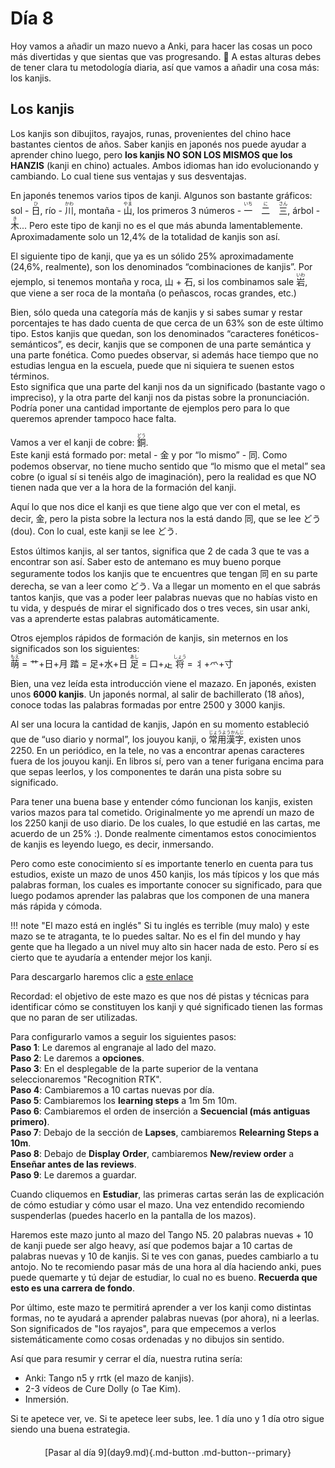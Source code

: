 # Día 8

Hoy vamos a añadir un mazo nuevo a Anki, para hacer las cosas un poco más divertidas y que sientas que vas progresando. 🙂
A estas alturas debes de tener clara tu metodología diaria, así que vamos a añadir una cosa más: los kanjis.

## Los kanjis
Los kanjis son dibujitos, rayajos, runas, provenientes del chino hace bastantes cientos de años. Saber kanjis en japonés nos puede ayudar a aprender chino luego, pero **los kanjis NO SON LOS MISMOS que los HANZIS** (kanji en chino) actuales. Ambos idiomas han ido evolucionando y cambiando. Lo cual tiene sus ventajas y sus desventajas.

En japonés tenemos varios tipos de kanji. Algunos son bastante gráficos: sol - <ruby>日<rt>ひ</rt></ruby>, río - <ruby>川<rt>かわ</rt></ruby>, montaña - <ruby>山<rt>やま</rt></ruby>, los primeros 3 números - <ruby>一<rt>いち</rt></ruby>　<ruby>二<rt>に</rt></ruby>　<ruby>三<rt>さん</rt></ruby>, árbol - <ruby>木<rt>き</rt></ruby>... 
Pero este tipo de kanji no es el que más abunda lamentablemente. Aproximadamente solo un 12,4% de la totalidad de kanjis son así. 

El siguiente tipo de kanji, que ya es un sólido 25% aproximadamente (24,6%, realmente), son los denominados “combinaciones de kanjis”. 
Por ejemplo, si tenemos montaña y roca, 山 + 石, si los combinamos sale <ruby>岩<rt>いわ</rt></ruby>, que viene a ser roca de la montaña (o peñascos, rocas grandes, etc.)

Bien, sólo queda una categoría más de kanjis y si sabes sumar y restar porcentajes te has dado cuenta de que cerca de un 63% son de este último tipo.
Estos kanjis que quedan, son los denominados “caracteres fonéticos-semánticos”, es decir, kanjis que se componen de una parte semántica y una parte fonética. Como puedes observar, si además hace tiempo que no estudias lengua en la escuela, puede que ni siquiera te suenen estos términos.  
Esto significa que una parte del kanji nos da un significado (bastante vago o impreciso), y la otra parte del kanji nos da pistas sobre la pronunciación. Podría poner una cantidad importante de ejemplos pero para lo que queremos aprender tampoco hace falta.

Vamos a ver el kanji de cobre: <ruby>銅<rt>どう</rt></ruby>.  
Este kanji está formado por: metal - 金 y por “lo mismo” - 同. Como podemos observar, no tiene mucho sentido que “lo mismo que el metal” sea cobre (o igual sí si tenéis algo de imaginación), pero la realidad es que NO tienen nada que ver a la hora de la formación del kanji.

Aquí lo que nos dice el kanji es que tiene algo que ver con el metal, es decir, 金, pero la pista sobre la lectura nos la está dando 同, que se lee どう (dou). Con lo cual, este kanji se lee どう. 

Estos últimos kanjis, al ser tantos, significa que 2 de cada 3 que te vas a encontrar son así. Saber esto de antemano es muy bueno porque seguramente todos los kanjis que te encuentres que tengan 同 en su parte derecha, se van a leer como どう. Va a llegar un momento en el que sabrás tantos kanjis, que vas a poder leer palabras nuevas que no habías visto en tu vida, y después de mirar el significado dos o tres veces, sin usar anki, vas a aprenderte estas palabras automáticamente.

Otros ejemplos rápidos de formación de kanjis, sin meternos en los significados son los siguientes:  
<ruby>萌<rt>もえ</rt></ruby> = 艹+日+月
<ruby>踏</ruby> = 足+水+日
<ruby>足<rt>あし</rt></ruby> = 口+龰
<ruby>将<rt>しょう</rt></ruby> = 丬+爫+寸

Bien, una vez leída esta introducción viene el mazazo. En japonés, existen unos **6000 kanjis**. Un japonés normal, al salir de bachillerato (18 años), conoce todas las palabras formadas por entre 2500 y 3000 kanjis.

Al ser una locura la cantidad de kanjis, Japón en su momento estableció que de “uso diario y normal”, los jouyou kanji, o <ruby>常用漢字<rt>じょうようかんじ</rt></ruby>, existen unos 2250. En un periódico, en la tele, no vas a encontrar apenas caracteres fuera de los jouyou kanji. En libros sí, pero van a tener furigana encima para que sepas leerlos, y los componentes te darán una pista sobre su significado. 

Para tener una buena base y entender cómo funcionan los kanjis, existen varios mazos para tal cometido. Originalmente yo me aprendí un mazo de los 2250 kanji de uso diario. De los cuales, lo que estudié en las cartas, me acuerdo de un 25% :). Donde realmente cimentamos estos conocimientos de kanjis es leyendo luego, es decir, inmersando.

Pero como este conocimiento sí es importante tenerlo en cuenta para tus estudios, existe un mazo de unos 450 kanjis, los más típicos y los que más palabras forman, los cuales es importante conocer su significado, para que luego podamos aprender las palabras que los componen de una manera más rápida y cómoda.

!!! note "El mazo está en inglés"
    Si tu inglés es terrible (muy malo) y este mazo se te atraganta, te lo puedes saltar. No es el fin del mundo y hay gente que ha llegado a un nivel muy alto sin hacer nada de esto. Pero sí es cierto que te ayudaría a entender mejor los kanji.

Para descargarlo haremos clic a [este enlace](https://mega.nz/file/2SJiWC4b#hL98qtC_hiLlQDg0LqVJoqD2-5ywT2Nwd4kjROY_KwQ )

Recordad: el objetivo de este mazo es que nos dé pistas y técnicas para identificar cómo se constituyen los kanji y qué significado tienen las formas que no paran de ser utilizadas.

Para configurarlo vamos a seguir los siguientes pasos:  
**Paso 1**: Le daremos al engranaje al lado del mazo. <br>
**Paso 2**: Le daremos a **opciones**.  <br>
**Paso 3**: En el desplegable de la parte superior de la ventana seleccionaremos "Recognition RTK".<br>
**Paso 4**: Cambiaremos a 10 cartas nuevas por día.<br>
**Paso 5**: Cambiaremos los **learning steps** a 1m 5m 10m.<br>
**Paso 6**: Cambiaremos el orden de inserción a **Secuencial (más antiguas primero)**.<br>
**Paso 7**: Debajo de la sección de **Lapses**, cambiaremos **Relearning Steps a 10m**.<br>
**Paso 8**: Debajo de **Display Order**, cambiaremos **New/review order** a **Enseñar antes de las reviews**.<br>
**Paso 9**: Le daremos a guardar.

Cuando cliquemos en **Estudiar**, las primeras cartas serán las de explicación de cómo estudiar y cómo usar el mazo. Una vez entendido recomiendo suspenderlas (puedes hacerlo en la pantalla de los mazos).

Haremos este mazo junto al mazo del Tango N5. 20 palabras nuevas + 10 de kanji puede ser algo heavy, así que podemos bajar a 10 cartas de palabras nuevas y 10 de kanjis. Si te ves con ganas, puedes cambiarlo a tu antojo. No te recomiendo pasar más de una hora al día haciendo anki, pues puede quemarte y tú dejar de estudiar, lo cual no es bueno. **Recuerda que esto es una carrera de fondo**.

Por último, este mazo te permitirá aprender a ver los kanji como distintas formas, no te ayudará a aprender palabras nuevas (por ahora), ni a leerlas. Son significados de "los rayajos", para que empecemos a verlos sistemáticamente como cosas ordenadas y no dibujos sin sentido.

Así que para resumir y cerrar el día, nuestra rutina sería:  

- Anki: Tango n5 y rrtk (el mazo de kanjis).  
- 2-3 vídeos de Cure Dolly (o Tae Kim).  
- Inmersión.  

Si te apetece ver, ve. Si te apetece leer subs, lee. 1 día uno y 1 día otro sigue siendo una buena estrategia.


<div style="margin-top: 20px;width:full;display:flex;justify-content:center;" markdown="1">
  [Pasar al día 9](day9.md){.md-button .md-button--primary}
</div>